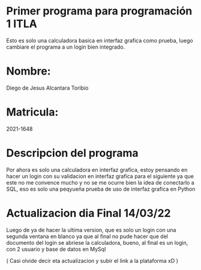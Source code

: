 # Primer programa para programación 1 ITLA
Esto es solo una calculadora basica en interfaz grafica como prueba, luego cambiare el programa a un login bien integrado.
# Nombre: 
Diego de Jesus Alcantara Toribio 
# Matricula:
2021-1648
# Descripcion del programa
Por ahora es solo una calculadora en interfaz grafica,  estoy pensando en hacer un login con su validacion en interfaz grafica para el
siguiente ya que este no me convence mucho y no se me ocurre bien la idea de conectarlo a SQL,  eso es solo una peqyueña prueba de uso de interfaz grafica en Python


# Actualizacion dia Final 14/03/22
Luego de ya de hacer la ultima version,  que es solo un login con una segunda ventana en blanco ya que al final no pude hacer que del documento del login se abriese la calculadora, bueno,  al final es un login,  con 2 usuario y base de datos en MySql

( Casi olvide decir eta actualizacion y subir el link a la plataforma xD )
